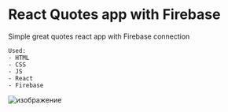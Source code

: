 # **React Quotes app with Firebase**

Simple great quotes react app with Firebase connection
```
Used:
- HTML
- CSS
- JS
- React
- Firebase
```
![изображение](https://github.com/Javez/React-Quotes-app/assets/66317972/c42a3a40-2b3f-45b1-8930-2b36d4636105)
